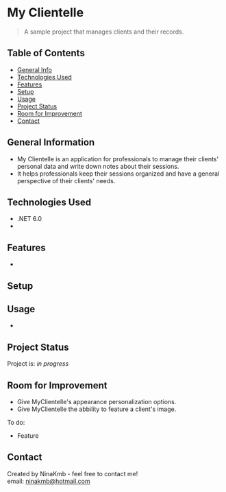 # My Clientelle
> A sample project that manages clients and their records.

## Table of Contents
* [General Info](#general-information)
* [Technologies Used](#technologies-used)
* [Features](#features)
* [Setup](#setup)
* [Usage](#usage)
* [Project Status](#project-status)
* [Room for Improvement](#room-for-improvement)
* [Contact](#contact)

## General Information
- My Clientelle is an application for professionals to manage their clients' personal data and write down notes about their sessions.
- It helps professionals keep their sessions organized and have a general perspective of their clients' needs.

## Technologies Used
- .NET 6.0
- 


## Features
-


## Setup



## Usage
-

## Project Status
Project is: _in progress_

## Room for Improvement
- Give MyClientelle's appearance personalization options.
- Give MyClientelle the abbility to feature a client's image.

To do:
- Feature 


## Contact
Created by NinaKmb  - feel free to contact me!   
email: ninakmb@hotmail.com

<!-- This project is open source -->

